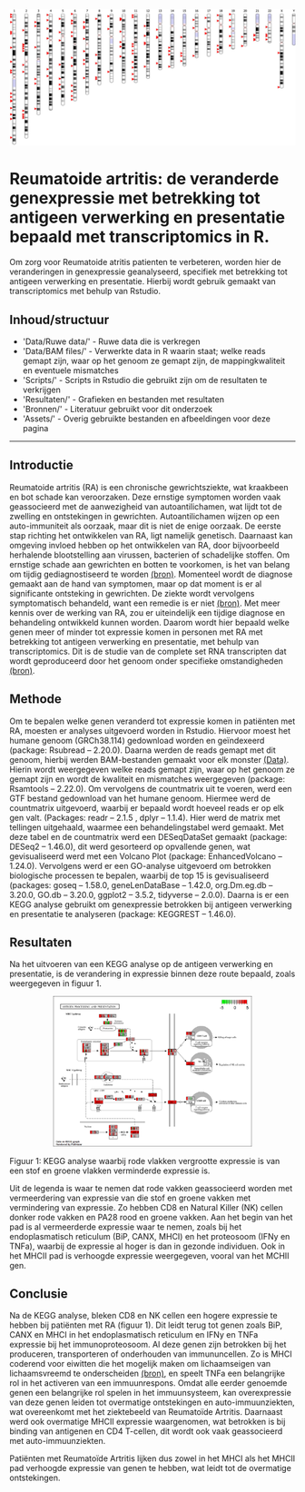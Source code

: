 <p align="center">
  <img src="Assets/genetica RA.png" alt="genetica Reumatoide artritis" width="600"/>
</p>

# Reumatoide artritis: de veranderde genexpressie met betrekking tot antigeen verwerking en presentatie bepaald met transcriptomics in R.

Om zorg voor Reumatoide atritis patienten te verbeteren, worden hier de veranderingen in genexpressie geanalyseerd, specifiek met betrekking tot antigeen verwerking en presentatie. Hierbij wordt gebruik gemaakt van transcriptomics met behulp van Rstudio.

## Inhoud/structuur

- 'Data/Ruwe data/' - Ruwe data die is verkregen
- 'Data/BAM files/' - Verwerkte data in R waarin staat; welke reads gemapt zijn, waar op het genoom ze gemapt zijn, de mappingkwaliteit en eventuele mismatches
- 'Scripts/' - Scripts in Rstudio die gebruikt zijn om de resultaten te verkrijgen
- 'Resultaten/' - Grafieken en bestanden met resultaten
- 'Bronnen/' - Literatuur gebruikt voor dit onderzoek
- 'Assets/' - Overig gebruikte bestanden en afbeeldingen voor deze pagina

---

## Introductie

Reumatoide artritis (RA) is een chronische gewrichtsziekte, wat kraakbeen en bot schade kan veroorzaken. Deze ernstige symptomen worden vaak geassocieerd met de aanwezigheid van autoantilichamen, wat lijdt tot de zwelling en ontstekingen in gewrichten. Autoantilichamen wijzen op een auto-immuniteit als oorzaak, maar dit is niet de enige oorzaak. De eerste stap richting het ontwikkelen van RA, ligt namelijk genetisch. Daarnaast kan omgeving invloed hebben op het ontwikkelen van RA, door bijvoorbeeld herhalende blootstelling aan virussen, bacterien of schadelijke stoffen. Om ernstige schade aan gewrichten en botten te voorkomen, is het van belang om tijdig gediagnostiseerd te worden [(bron)](Bronnen/Reuma.pdf). Momenteel wordt de diagnose gemaakt aan de hand van symptomen, maar op dat moment is er al significante ontsteking in gewrichten. De ziekte wordt vervolgens symptomatisch behandeld, want een remedie is er niet [(bron)](Bronnen/Diagnose-en-management.pdf). Met meer kennis over de werking van RA, zou er uiteindelijk een tijdige diagnose en behandeling ontwikkeld kunnen worden. Daarom wordt hier bepaald welke genen meer of minder tot expressie komen in personen met RA met betrekking tot antigeen verwerking en presentatie, met behulp van transcriptomics. Dit is de studie van de complete set RNA transcripten dat wordt geproduceerd door het genoom onder specifieke omstandigheden [(bron)](Bronnen/Transcriptomics.pdf).

## Methode

Om te bepalen welke genen veranderd tot expressie komen in patiënten met RA, moesten er analyses uitgevoerd worden in Rstudio. Hiervoor moest het humane genoom (GRCh38.114) gedownload worden en geïndexeerd (package: Rsubread – 2.20.0). Daarna werden de reads gemapt met dit genoom, hierbij werden BAM-bestanden gemaakt voor elk monster [(Data)](Data/). Hierin wordt weergegeven welke reads gemapt zijn, waar op het genoom ze gemapt zijn en wordt de kwaliteit en mismatches weergegeven (package: Rsamtools – 2.22.0). Om vervolgens de countmatrix uit te voeren, werd een GTF bestand gedownload van het humane genoom. Hiermee werd de countmatrix uitgevoerd, waarbij er bepaald wordt hoeveel reads er op elk gen valt. (Packages: readr – 2.1.5 , dplyr – 1.1.4). Hier werd de matrix met tellingen uitgehaald, waarmee een behandelingstabel werd gemaakt. Met deze tabel en de countmatrix werd een DESeqDataSet gemaakt (package: DESeq2 – 1.46.0), dit werd gesorteerd op opvallende genen, wat gevisualiseerd werd met een Volcano Plot (package: EnhancedVolcano – 1.24.0). Vervolgens werd er een GO-analyse uitgevoerd om betrokken biologische processen te bepalen, waarbij de top 15 is gevisualiseerd (packages: goseq – 1.58.0, geneLenDataBase – 1.42.0, org.Dm.eg.db – 3.20.0, GO.db – 3.20.0, ggplot2 – 3.5.2, tidyverse – 2.0.0). Daarna is er een KEGG analyse gebruikt om genexpressie betrokken bij antigeen verwerking en presentatie te analyseren (package: KEGGREST – 1.46.0).

## Resultaten

Na het uitvoeren van een KEGG analyse op de antigeen verwerking en presentatie, is de verandering in expressie binnen deze route bepaald, zoals weergegeven in figuur 1.
<p align="center">
  <img src="Resultaten/kegg antigen processing and presentation.png" alt="KEGG analyse" width="350"/>
  <p>Figuur 1: KEGG analyse waarbij rode vlakken vergrootte expressie is van een stof en groene vlakken verminderde expressie is.</p>
  </p>
Uit de legenda is waar te nemen dat rode vakken geassocieerd worden met vermeerdering van expressie van die stof en groene vakken met vermindering van expressie. Zo hebben CD8 en Natural Killer (NK) cellen donker rode vakken en PA28 rood en groene vakken. Aan het begin van het pad is al vermeerderde expressie waar te nemen, zoals bij het endoplasmatisch reticulum (BiP, CANX, MHCI) en het proteosoom (IFNy en TNFa), waarbij de expressie al hoger is dan in gezonde individuen. Ook in het MHCII pad is verhoogde expressie weergegeven, vooral van het MCHII gen.


## Conclusie

Na de KEGG analyse, bleken CD8 en NK cellen een hogere expressie te hebben bij patiënten met RA (figuur 1). Dit leidt terug tot genen zoals BiP, CANX en MHCI in het endoplasmatisch reticulum en IFNy en TNFa expressie bij het immunoproteosoom. Al deze genen zijn betrokken bij het produceren, transporteren of onderhouden van immununcellen. Zo is MHCI coderend voor eiwitten die het mogelijk maken om lichaamseigen van lichaamsvreemd te onderscheiden [(bron)](Bronnen/MHCI.pdf), en speelt TNFa een belangrijke rol in het activeren van een immuunrespons. Omdat alle eerder genoemde genen een belangrijke rol spelen in het immuunsysteem, kan overexpressie van deze genen leiden tot overmatige ontstekingen en auto-immuunziekten, wat overeenkomt met het ziektebeeld van Reumatoïde Artritis. Daarnaast werd ook overmatige MHCII expressie waargenomen, wat betrokken is bij binding van antigenen en CD4 T-cellen, dit wordt ook vaak geassocieerd met auto-immuunziekten.

Patiënten met Reumatoïde Artritis lijken dus zowel in het MHCI als het MHCII pad verhoogde expressie van genen te hebben, wat leidt tot de overmatige ontstekingen.
